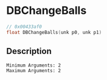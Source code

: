 # DBChangeBalls
```c
// 0x00433af0
float DBChangeBalls(unk p0, unk p1)
```
## Description
```
Minimum Arguments: 2
Maximum Arguments: 2
```

